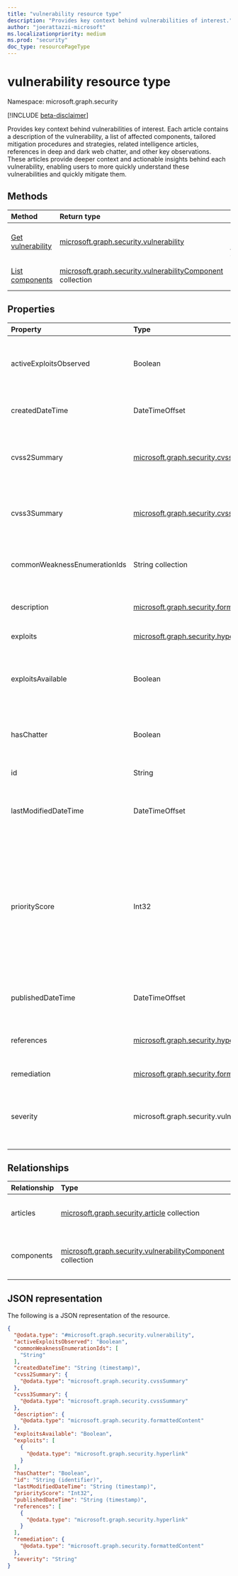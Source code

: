 ```yaml
---
title: "vulnerability resource type"
description: "Provides key context behind vulnerabilities of interest."
author: "joerattazzi-microsoft"
ms.localizationpriority: medium
ms.prod: "security"
doc_type: resourcePageType
---
```


# vulnerability resource type

Namespace: microsoft.graph.security

[!INCLUDE [beta-disclaimer](../../includes/beta-disclaimer.md)]

Provides key context behind vulnerabilities of interest. Each article contains a description of the vulnerability, a list of affected components, tailored mitigation procedures and strategies, related intelligence articles, references in deep and dark web chatter, and other key observations. These articles provide deeper context and actionable insights behind each vulnerability, enabling users to more quickly understand these vulnerabilities and quickly mitigate them.

## Methods

|Method|Return type|Description|
|:---|:---|:---|
|[Get vulnerability](../api/security-vulnerability-get.md)|[microsoft.graph.security.vulnerability](../resources/security-vulnerability.md)|Read the properties and relationships of a [microsoft.graph.security.vulnerability](../resources/security-vulnerability.md) object.|
|[List components](../api/security-vulnerability-list-components.md)|[microsoft.graph.security.vulnerabilityComponent](../resources/security-vulnerabilitycomponent.md) collection|Get the vulnerabilityComponent resources from the components navigation property.|

## Properties

|Property|Type|Description|
|:---|:---|:---|
|activeExploitsObserved|Boolean|Indicates whether this vulnerability has any known exploits associated to known bad actors.|
|createdDateTime|DateTimeOffset|The date and time when this vulnerability article was first created.|
|cvss2Summary|[microsoft.graph.security.cvssSummary](../resources/security-cvsssummary.md)|A summary of the common vulnerability scoring system (v2) findings about this vulnerability.|
|cvss3Summary|[microsoft.graph.security.cvssSummary](../resources/security-cvsssummary.md)|A summary of the common vulnerability scoring system (v3) findings about this vulnerability.|
|commonWeaknessEnumerationIds|String collection|Community-defined common weakness enumerations (CWE).|
|description|[microsoft.graph.security.formattedContent](../resources/security-formattedcontent.md)|The vulnerability article contents, describing the vulnerability.|
|exploits|[microsoft.graph.security.hyperlink](../resources/security-hyperlink.md) collection|Known exploits for this vulnerability.|
|exploitsAvailable|Boolean|Indicates whether this vulnerability has exploits in public sources (such as Packetstorm or Exploit-DB) online.|
|hasChatter|Boolean|Indicates whether chatter about this vulnerability has been discovered online.|
|id|String|A system-generated ID for the **vulnerability**.|
|lastModifiedDateTime|DateTimeOffset|The date and time when this vulnerability article was most recently updated.|
|priorityScore|Int32|A unique algorithm that reflects the priority of a vulnerability based on the CVSS score, exploits, chatter, and linkage to malware. This property also evaluates the recency of these components so users can understand which vulnerability should be remediated first.|
|publishedDateTime|DateTimeOffset|The date and time when this vulnerability article was published.|
|references|[microsoft.graph.security.hyperlink](../resources/security-hyperlink.md) collection|Reference links where further information can be learned about this vulnerability.|
|remediation|[microsoft.graph.security.formattedContent](../resources/security-formattedcontent.md)|Any known remediation steps.|
|severity|microsoft.graph.security.vulnerabilitySeverity|Indicates the severity of this vulnerability. The possible values are: `none`, `low`, `medium`, `high`, `critical`, `unknownFutureValue`.|

## Relationships

|Relationship|Type|Description|
|:---|:---|:---|
|articles|[microsoft.graph.security.article](../resources/security-article.md) collection|Articles related to this **vulnerability**.|
|components|[microsoft.graph.security.vulnerabilityComponent](../resources/security-vulnerabilitycomponent.md) collection|Components related to this vulnerability article.|

## JSON representation

The following is a JSON representation of the resource.
<!-- {
  "blockType": "resource",
  "keyProperty": "id",
  "@odata.type": "microsoft.graph.security.vulnerability",
  "openType": false
}
-->
``` json
{
  "@odata.type": "#microsoft.graph.security.vulnerability",
  "activeExploitsObserved": "Boolean",
  "commonWeaknessEnumerationIds": [
    "String"
  ],
  "createdDateTime": "String (timestamp)",
  "cvss2Summary": {
    "@odata.type": "microsoft.graph.security.cvssSummary"
  },
  "cvss3Summary": {
    "@odata.type": "microsoft.graph.security.cvssSummary"
  },
  "description": {
    "@odata.type": "microsoft.graph.security.formattedContent"
  },
  "exploitsAvailable": "Boolean",
  "exploits": [
    {
      "@odata.type": "microsoft.graph.security.hyperlink"
    }
  ],
  "hasChatter": "Boolean",
  "id": "String (identifier)",
  "lastModifiedDateTime": "String (timestamp)",
  "priorityScore": "Int32",
  "publishedDateTime": "String (timestamp)",
  "references": [
    {
      "@odata.type": "microsoft.graph.security.hyperlink"
    }
  ],
  "remediation": {
    "@odata.type": "microsoft.graph.security.formattedContent"
  },
  "severity": "String"
}
```
